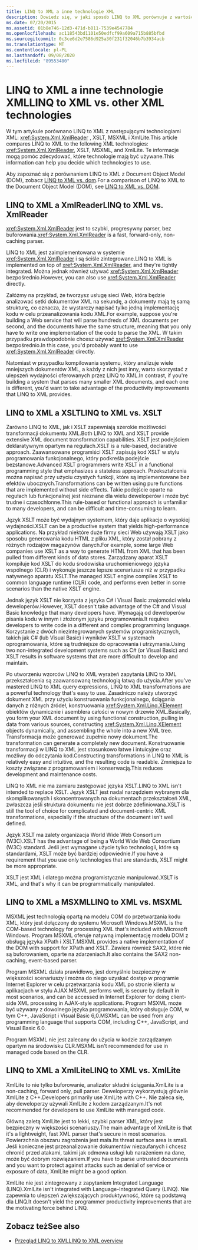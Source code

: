 ```yaml
---
title: LINQ to XML a inne technologie XML
description: Dowiedz się, w jaki sposób LINQ to XML porównuje z wartościami XSLT, MSXML i XmlLite, aby lepiej wybierać technologie.
ms.date: 07/20/2015
ms.assetid: 01b8e746-12d3-471d-b811-7539e4547784
ms.openlocfilehash: ac118543bd1101e50edfcf99a609a715b885bfbd
ms.sourcegitcommit: 0c3ce6d2e7586d925a30f231f32046b7b3934acb
ms.translationtype: MT
ms.contentlocale: pl-PL
ms.lasthandoff: 09/08/2020
ms.locfileid: "89553480"
---
```

# <a name="linq-to-xml-vs-other-xml-technologies"></a><span data-ttu-id="1f777-103">LINQ to XML a inne technologie XML</span><span class="sxs-lookup"><span data-stu-id="1f777-103">LINQ to XML vs. other XML technologies</span></span>

<span data-ttu-id="1f777-104">W tym artykule porównano LINQ to XML z następującymi technologiami XML: <xref:System.Xml.XmlReader> , XSLT, MSXML i XmlLite.</span><span class="sxs-lookup"><span data-stu-id="1f777-104">This article compares LINQ to XML to the following XML technologies: <xref:System.Xml.XmlReader>, XSLT, MSXML, and XmlLite.</span></span> <span data-ttu-id="1f777-105">Te informacje mogą pomóc zdecydować, które technologie mają być używane.</span><span class="sxs-lookup"><span data-stu-id="1f777-105">This information can help you decide which technologies to use.</span></span>

<span data-ttu-id="1f777-106">Aby zapoznać się z porównaniem LINQ to XML z Document Object Model (DOM), zobacz [LINQ to XML vs. dom](linq-xml-vs-dom.md).</span><span class="sxs-lookup"><span data-stu-id="1f777-106">For a comparison of LINQ to XML to the Document Object Model (DOM), see [LINQ to XML vs. DOM](linq-xml-vs-dom.md).</span></span>

## <a name="linq-to-xml-vs-xmlreader"></a><span data-ttu-id="1f777-107">LINQ to XML a XmlReader</span><span class="sxs-lookup"><span data-stu-id="1f777-107">LINQ to XML vs. XmlReader</span></span>

<span data-ttu-id="1f777-108"><xref:System.Xml.XmlReader> jest to szybki, progresywny parser, bez buforowania.</span><span class="sxs-lookup"><span data-stu-id="1f777-108"><xref:System.Xml.XmlReader> is a fast, forward-only, non-caching parser.</span></span>

<span data-ttu-id="1f777-109">LINQ to XML jest zaimplementowana w systemie <xref:System.Xml.XmlReader> i są ściśle zintegrowane.</span><span class="sxs-lookup"><span data-stu-id="1f777-109">LINQ to XML is implemented on top of <xref:System.Xml.XmlReader>, and they're tightly integrated.</span></span> <span data-ttu-id="1f777-110">Można jednak również używać <xref:System.Xml.XmlReader> bezpośrednio.</span><span class="sxs-lookup"><span data-stu-id="1f777-110">However, you can also use <xref:System.Xml.XmlReader> directly.</span></span>

<span data-ttu-id="1f777-111">Załóżmy na przykład, że tworzysz usługę sieci Web, która będzie analizować setki dokumentów XML na sekundę, a dokumenty mają tę samą strukturę, co oznacza, że wystarczy napisać tylko jedną implementację kodu w celu przeanalizowania kodu XML.</span><span class="sxs-lookup"><span data-stu-id="1f777-111">For example, suppose you're building a Web service that will parse hundreds of XML documents per second, and the documents have the same structure, meaning that you only have to write one implementation of the code to parse the XML.</span></span> <span data-ttu-id="1f777-112">W takim przypadku prawdopodobnie chcesz używać <xref:System.Xml.XmlReader> bezpośrednio.</span><span class="sxs-lookup"><span data-stu-id="1f777-112">In this case, you'd probably want to use <xref:System.Xml.XmlReader> directly.</span></span>

<span data-ttu-id="1f777-113">Natomiast w przypadku kompilowania systemu, który analizuje wiele mniejszych dokumentów XML, a każdy z nich jest inny, warto skorzystać z ulepszeń wydajności oferowanych przez LINQ to XML.</span><span class="sxs-lookup"><span data-stu-id="1f777-113">In contrast, if you're building a system that parses many smaller XML documents, and each one is different, you'd want to take advantage of the productivity improvements that LINQ to XML provides.</span></span>

## <a name="linq-to-xml-vs-xslt"></a><span data-ttu-id="1f777-114">LINQ to XML a XSLT</span><span class="sxs-lookup"><span data-stu-id="1f777-114">LINQ to XML vs. XSLT</span></span>

<span data-ttu-id="1f777-115">Zarówno LINQ to XML, jak i XSLT zapewniają szerokie możliwości transformacji dokumentu XML.</span><span class="sxs-lookup"><span data-stu-id="1f777-115">Both LINQ to XML and XSLT provide extensive XML document transformation capabilities.</span></span> <span data-ttu-id="1f777-116">XSLT jest podejściem deklaratywnym opartym na regułach.</span><span class="sxs-lookup"><span data-stu-id="1f777-116">XSLT is a rule-based, declarative approach.</span></span> <span data-ttu-id="1f777-117">Zaawansowane programiści XSLT zapisują kod XSLT w stylu programowania funkcjonalnego, który podkreśla podejście bezstanowe.</span><span class="sxs-lookup"><span data-stu-id="1f777-117">Advanced XSLT programmers write XSLT in a functional programming style that emphasizes a stateless approach.</span></span> <span data-ttu-id="1f777-118">Przekształcenia można napisać przy użyciu czystych funkcji, które są implementowane bez efektów ubocznych.</span><span class="sxs-lookup"><span data-stu-id="1f777-118">Transformations can be written using pure functions that are implemented without side effects.</span></span> <span data-ttu-id="1f777-119">Takie podejście oparte na regułach lub funkcjonalnej jest nieznane dla wielu deweloperów i może być trudne i czasochłonne.</span><span class="sxs-lookup"><span data-stu-id="1f777-119">This rule-based or functional approach is unfamiliar to many developers, and can be difficult and time-consuming to learn.</span></span>

<span data-ttu-id="1f777-120">Język XSLT może być wydajnym systemem, który daje aplikacje o wysokiej wydajności.</span><span class="sxs-lookup"><span data-stu-id="1f777-120">XSLT can be a productive system that yields high-performance applications.</span></span> <span data-ttu-id="1f777-121">Na przykład niektóre duże firmy sieci Web używają XSLT jako sposobu generowania kodu HTML z pliku XML, który został pobrany z różnych rodzajów magazynów danych.</span><span class="sxs-lookup"><span data-stu-id="1f777-121">For example, some large Web companies use XSLT as a way to generate HTML from XML that has been pulled from different kinds of data stores.</span></span> <span data-ttu-id="1f777-122">Zarządzany aparat XSLT kompiluje kod XSLT do kodu środowiska uruchomieniowego języka wspólnego (CLR) i wykonuje jeszcze lepsze scenariusze niż w przypadku natywnego aparatu XSLT.</span><span class="sxs-lookup"><span data-stu-id="1f777-122">The managed XSLT engine compiles XSLT to common language runtime (CLR) code, and performs even better in some scenarios than the native XSLT engine.</span></span>

<span data-ttu-id="1f777-123">Jednak język XSLT nie korzysta z języka C# i Visual Basic znajomości wielu deweloperów.</span><span class="sxs-lookup"><span data-stu-id="1f777-123">However, XSLT doesn't take advantage of the C# and Visual Basic knowledge that many developers have.</span></span> <span data-ttu-id="1f777-124">Wymagają od deweloperów pisania kodu w innym i złożonym języku programowania.</span><span class="sxs-lookup"><span data-stu-id="1f777-124">It requires developers to write code in a different and complex programming language.</span></span> <span data-ttu-id="1f777-125">Korzystanie z dwóch niezintegrowanych systemów programistycznych, takich jak C# (lub Visual Basic) i wyników XSLT w systemach oprogramowania, które są trudniejsze do opracowania i utrzymania.</span><span class="sxs-lookup"><span data-stu-id="1f777-125">Using two non-integrated development systems such as C# (or Visual Basic) and XSLT results in software systems that are more difficult to develop and maintain.</span></span>

<span data-ttu-id="1f777-126">Po utworzeniu wzorców LINQ to XML wyrażeń zapytania LINQ to XML przekształcenia są zaawansowaną technologią łatwą do użycia.</span><span class="sxs-lookup"><span data-stu-id="1f777-126">After you've mastered LINQ to XML query expressions, LINQ to XML transformations are a powerful technology that's easy to use.</span></span> <span data-ttu-id="1f777-127">Zasadniczo należy utworzyć dokument XML przy użyciu konstruowania funkcjonalnego, ściągania danych z różnych źródeł, konstruowania <xref:System.Xml.Linq.XElement> obiektów dynamicznie i asemblera całości w nowym drzewie XML.</span><span class="sxs-lookup"><span data-stu-id="1f777-127">Basically, you form your XML document by using functional construction, pulling in data from various sources, constructing <xref:System.Xml.Linq.XElement> objects dynamically, and assembling the whole into a new XML tree.</span></span> <span data-ttu-id="1f777-128">Transformacja może generować zupełnie nowy dokument.</span><span class="sxs-lookup"><span data-stu-id="1f777-128">The transformation can generate a completely new document.</span></span> <span data-ttu-id="1f777-129">Konstruowanie transformacji w LINQ to XML jest stosunkowo łatwe i intuicyjne oraz możliwy do odczytania kod.</span><span class="sxs-lookup"><span data-stu-id="1f777-129">Constructing transformations in LINQ to XML is relatively easy and intuitive, and the resulting code is readable.</span></span> <span data-ttu-id="1f777-130">Zmniejsza to koszty związane z programowaniem i konserwacją.</span><span class="sxs-lookup"><span data-stu-id="1f777-130">This reduces development and maintenance costs.</span></span>

<span data-ttu-id="1f777-131">LINQ to XML nie ma zamiaru zastępować języka XSLT.</span><span class="sxs-lookup"><span data-stu-id="1f777-131">LINQ to XML isn't intended to replace XSLT.</span></span> <span data-ttu-id="1f777-132">Język XSLT jest nadal narzędziem wybranym dla skomplikowanych i skoncentrowanych na dokumentach przekształceń XML, zwłaszcza jeśli struktura dokumentu nie jest dobrze zdefiniowana.</span><span class="sxs-lookup"><span data-stu-id="1f777-132">XSLT is still the tool of choice for complicated and document-centric XML transformations, especially if the structure of the document isn't well defined.</span></span>

<span data-ttu-id="1f777-133">Język XSLT ma zalety organizacja World Wide Web Consortium (W3C).</span><span class="sxs-lookup"><span data-stu-id="1f777-133">XSLT has the advantage of being a World Wide Web Consortium (W3C) standard.</span></span> <span data-ttu-id="1f777-134">Jeśli jest wymagane użycie tylko technologii, które są standardami, XSLT może być bardziej odpowiednie.</span><span class="sxs-lookup"><span data-stu-id="1f777-134">If you have a requirement that you use only technologies that are standards, XSLT might be more appropriate.</span></span>

<span data-ttu-id="1f777-135">XSLT jest XML i dlatego można programistycznie manipulować.</span><span class="sxs-lookup"><span data-stu-id="1f777-135">XSLT is XML, and that's why it can be programmatically manipulated.</span></span>

## <a name="linq-to-xml-vs-msxml"></a><span data-ttu-id="1f777-136">LINQ to XML a MSXML</span><span class="sxs-lookup"><span data-stu-id="1f777-136">LINQ to XML vs. MSXML</span></span>

<span data-ttu-id="1f777-137">MSXML jest technologią opartą na modelu COM do przetwarzania kodu XML, który jest dołączony do systemu Microsoft Windows.</span><span class="sxs-lookup"><span data-stu-id="1f777-137">MSXML is the COM-based technology for processing XML that's included with Microsoft Windows.</span></span> <span data-ttu-id="1f777-138">Program MSXML oferuje natywną implementację modelu DOM z obsługą języka XPath i XSLT.</span><span class="sxs-lookup"><span data-stu-id="1f777-138">MSXML provides a native implementation of the DOM with support for XPath and XSLT.</span></span> <span data-ttu-id="1f777-139">Zawiera również SAX2, które nie są buforowaniem, oparte na zdarzeniach.</span><span class="sxs-lookup"><span data-stu-id="1f777-139">It also contains the SAX2 non-caching, event-based parser.</span></span>

<span data-ttu-id="1f777-140">Program MSXML działa prawidłowo, jest domyślnie bezpieczny w większości scenariuszy i można do niego uzyskać dostęp w programie Internet Explorer w celu przetwarzania kodu XML po stronie klienta w aplikacjach w stylu AJAX.</span><span class="sxs-lookup"><span data-stu-id="1f777-140">MSXML performs well, is secure by default in most scenarios, and can be accessed in Internet Explorer for doing client-side XML processing in AJAX-style applications.</span></span> <span data-ttu-id="1f777-141">Program MSXML może być używany z dowolnego języka programowania, który obsługuje COM, w tym C++, JavaScript i Visual Basic 6,0.</span><span class="sxs-lookup"><span data-stu-id="1f777-141">MSXML can be used from any programming language that supports COM, including C++, JavaScript, and Visual Basic 6.0.</span></span>

<span data-ttu-id="1f777-142">Program MSXML nie jest zalecany do użycia w kodzie zarządzanym opartym na środowisku CLR.</span><span class="sxs-lookup"><span data-stu-id="1f777-142">MSXML isn't recommended for use in managed code based on the CLR.</span></span>

## <a name="linq-to-xml-vs-xmllite"></a><span data-ttu-id="1f777-143">LINQ to XML a XmlLite</span><span class="sxs-lookup"><span data-stu-id="1f777-143">LINQ to XML vs. XmlLite</span></span>

<span data-ttu-id="1f777-144">XmlLite to nie tylko buforowanie, analizator składni ściągania.</span><span class="sxs-lookup"><span data-stu-id="1f777-144">XmlLite is a non-caching, forward only, pull parser.</span></span> <span data-ttu-id="1f777-145">Deweloperzy wykorzystują głównie XmlLite z C++.</span><span class="sxs-lookup"><span data-stu-id="1f777-145">Developers primarily use XmlLite with C++.</span></span> <span data-ttu-id="1f777-146">Nie zaleca się, aby deweloperzy używali XmlLite z kodem zarządzanym.</span><span class="sxs-lookup"><span data-stu-id="1f777-146">It's not recommended for developers to use XmlLite with managed code.</span></span>

<span data-ttu-id="1f777-147">Główną zaletą XmlLite jest to lekki, szybki parser XML, który jest bezpieczny w większości scenariuszy.</span><span class="sxs-lookup"><span data-stu-id="1f777-147">The main advantage of XmlLite is that it's a lightweight, fast XML parser that's secure in most scenarios.</span></span> <span data-ttu-id="1f777-148">Powierzchnia obszaru zagrożenia jest mała.</span><span class="sxs-lookup"><span data-stu-id="1f777-148">Its threat surface area is small.</span></span> <span data-ttu-id="1f777-149">Jeśli konieczne jest przeanalizowanie dokumentów niezaufanych i chcesz chronić przed atakami, takimi jak odmowa usługi lub narażeniem na dane, może być dobrym rozwiązaniem.</span><span class="sxs-lookup"><span data-stu-id="1f777-149">If you have to parse untrusted documents and you want to protect against attacks such as denial of service or exposure of data, XmlLite might be a good option.</span></span>

<span data-ttu-id="1f777-150">XmlLite nie jest zintegrowany z zapytaniem Integrated Language (LINQ).</span><span class="sxs-lookup"><span data-stu-id="1f777-150">XmlLite isn't integrated with Language-Integrated Query (LINQ).</span></span> <span data-ttu-id="1f777-151">Nie zapewnia to ulepszeń zwiększających produktywność, które są podstawą dla LINQ.</span><span class="sxs-lookup"><span data-stu-id="1f777-151">It doesn't yield the programmer productivity improvements that are the motivating force behind LINQ.</span></span>

## <a name="see-also"></a><span data-ttu-id="1f777-152">Zobacz też</span><span class="sxs-lookup"><span data-stu-id="1f777-152">See also</span></span>

- [<span data-ttu-id="1f777-153">Przegląd LINQ to XML</span><span class="sxs-lookup"><span data-stu-id="1f777-153">LINQ to XML overview</span></span>](linq-xml-overview.md)
